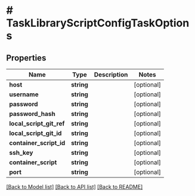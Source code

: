 # # TaskLibraryScriptConfigTaskOptions

## Properties

Name | Type | Description | Notes
------------ | ------------- | ------------- | -------------
**host** | **string** |  | [optional]
**username** | **string** |  | [optional]
**password** | **string** |  | [optional]
**password_hash** | **string** |  | [optional]
**local_script_git_ref** | **string** |  | [optional]
**local_script_git_id** | **string** |  | [optional]
**container_script_id** | **string** |  | [optional]
**ssh_key** | **string** |  | [optional]
**container_script** | **string** |  | [optional]
**port** | **string** |  | [optional]

[[Back to Model list]](../../README.md#models) [[Back to API list]](../../README.md#endpoints) [[Back to README]](../../README.md)
